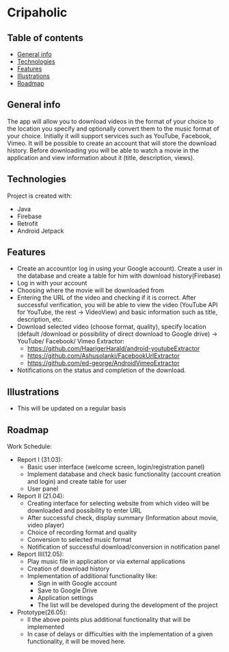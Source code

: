# Cripaholic

## Table of contents
* [General info](#general-info)
* [Technologies](#technologies)
* [Features](#features)
* [Illustrations](#illustrations)
* [Roadmap](#roadmap)

## General info
The app will allow you to download videos in the format of your choice to the location you specify and optionally convert them to the music format of your choice. Initially it will support services such as YouTube, Facebook, Vimeo. It will be possible to create an account that will store the download history. Before downloading you will be able to watch a movie in the application and view information about it (title, description, views).

## Technologies
Project is created with:
* Java
* Firebase
* Retrofit
* Android Jetpack

## Features
* Create an account(or log in using your Google account). Create a user in the database and create a table for him with download history(Firebase)
* Log in with your account
* Choosing where the movie will be downloaded from
* Entering the URL of the video and checking if it is correct. After successful verification, you will be able to view the video (YouTube API for YouTube, the rest -> VideoView) and basic information such as title, description, etc.
* Download selected video (choose format, quality), specify location (default /download or possibility of direct download to Google drive) -> YouTube/ Facebook/ Vimeo Extractor:
  - https://github.com/HaarigerHarald/android-youtubeExtractor
  - https://github.com/Ashusolanki/FacebookUrlExtractor
  - https://github.com/ed-george/AndroidVimeoExtractor
* Notifications on the status and completion of the download.

## Illustrations
* This will be updated on a regular basis

## Roadmap
Work Schedule:
* Report I (31.03):
  - Basic user interface (welcome screen, login/registration panel)
  - Implement database and check basic functionality (account creation and login) and create table for user
  - User panel
* Report II (21.04):
  - Creating interface for selecting website from which video will be downloaded and possibility to enter URL
  - After successful check, display summary (Information about movie, video player)
  - Choice of recording format and quality
  - Conversion to selected music format
  - Notification of successful download/conversion in notification panel
* Report III(12.05):
  - Play music file in application or via external applications
  - Creation of download history
  - Implementation of additional functionality like:
    - Sign in with Google account
    - Save to Google Drive
    - Application settings
    - The list will be developed during the development of the project
* Prototype(26.05):
  - ll the above points plus additional functionality that will be implemented
  - In case of delays or difficulties with the implementation of a given functionality, it will be moved here.

